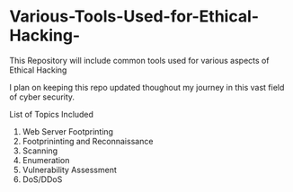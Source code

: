 # Various-Tools-Used-for-Ethical-Hacking-

This Repository will include common tools used for various aspects of Ethical Hacking

I plan on keeping this repo updated thoughout my journey in this vast field of cyber security. 

List of Topics Included
1. Web Server Footprinting
2. Footprininting and Reconnaissance
3. Scanning
4. Enumeration
5. Vulnerability Assessment
6. DoS/DDoS



